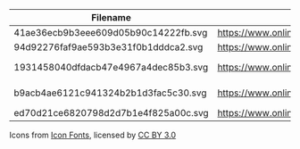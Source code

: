 | Filename | Url | Description |
| ------ | ------ | ------ |
| 41ae36ecb9b3eee609d05b90c14222fb.svg | https://www.onlinewebfonts.com/icon/417 | Heart |
| 94d92276faf9ae593b3e31f0b1dddca2.svg | https://www.onlinewebfonts.com/icon/156108 | Wifi |
| 1931458040dfdacb47e4967a4dec85b3.svg | https://www.onlinewebfonts.com/icon/559028 | Party Popper |
| b9acb4ae6121c941324b2b1d3fac5c30.svg | https://www.onlinewebfonts.com/icon/7421 | Alarm Clock |
| ed70d21ce6820798d2d7b1e4f825a00c.svg | https://www.onlinewebfonts.com/icon/573924 | Bell |

Icons from [Icon Fonts](http://www.onlinewebfonts.com/icon), licensed by [CC BY 3.0](https://creativecommons.org/licenses/by/3.0/)